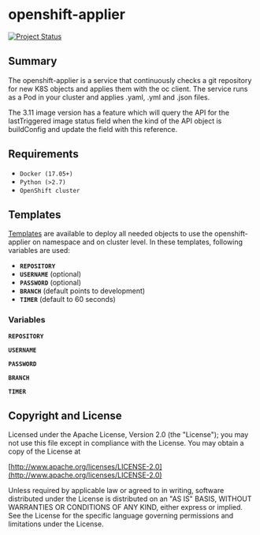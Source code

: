 # openshift-applier

[![Project Status](http://opensource.box.com/badges/active.svg)](http://opensource.box.com/badges)

## Summary
The openshift-applier is a service that continuously checks a git repository for new K8S objects and applies them with the oc client. The service runs as a Pod in your cluster and applies .yaml, .yml and .json files.

The 3.11 image version has a feature which will query the API for the lastTriggered image status field when the kind of the API object is buildConfig and update the field with this reference.

## Requirements
- `Docker (17.05+)`
- `Python (>2.7)`
- `OpenShift cluster`

## Templates
[Templates](https://github.com/JonasGovaerts/openshift-applier/tree/development/templates) are available to deploy all needed objects to use the openshift-applier on namespace and on cluster level.
In these templates, following variables are used: 
* **`REPOSITORY`**
* **`USERNAME`** (optional)
* **`PASSWORD`** (optional)
* **`BRANCH`** (default points to development)
* **`TIMER`** (default to 60 seconds)

### Variables
**`REPOSITORY`**

**`USERNAME`**

**`PASSWORD`**

**`BRANCH`**

**`TIMER`**

## Copyright and License
Licensed under the Apache License, Version 2.0 (the "License"); you may not use this file except in compliance with the License. You may obtain a copy of the License at

[http://www.apache.org/licenses/LICENSE-2.0](http://www.apache.org/licenses/LICENSE-2.0)

Unless required by applicable law or agreed to in writing, software distributed under the License is distributed on an "AS IS" BASIS, WITHOUT WARRANTIES OR CONDITIONS OF ANY KIND, either express or implied. See the License for the specific language governing permissions and limitations under the License.

